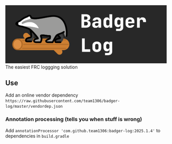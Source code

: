 <img src="badgerlog-logo-banner.png">
The easiest FRC loggging solution

## Use

Add an online vendor dependency
` https://raw.githubusercontent.com/team1306/badger-log/master/vendordep.json `

### Annotation processing (tells you when stuff is wrong)

Add `annotationProcessor 'com.github.team1306:badger-log:2025.1.4'` to dependencies in `build.gradle`
